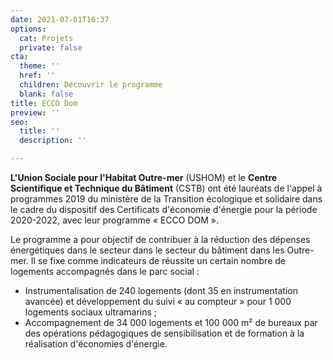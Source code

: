 ```yaml
---
date: 2021-07-01T16:37
options:
  cat: Projets
  private: false
cta:
  theme: ''
  href: ''
  children: Découvrir le programme
  blank: false
title: ECCO Dom
preview: ''
seo:
  title: ''
  description: ''

---
```

**L'Union Sociale pour l'Habitat Outre-mer** (USHOM) et le **Centre Scientifique et Technique du Bâtiment** (CSTB) ont été lauréats de l'appel à programmes 2019 du ministère de la Transition écologique et solidaire dans le cadre du dispositif des Certificats d'économie d'énergie pour la période 2020-2022, avec leur programme « ECCO DOM ».

Le programme a pour objectif de contribuer à la réduction des dépenses énergétiques dans le secteur dans le secteur du bâtiment dans les Outre-mer. Il se fixe comme indicateurs de réussite un certain nombre de logements accompagnés dans le parc social : 

* Instrumentalisation de 240 logements (dont 35 en instrumentation avancée) et développement du suivi « au compteur » pour 1 000 logements sociaux ultramarins ;
* Accompagnement de 34 000 logements et 100 000 m² de bureaux par des opérations pédagogiques de sensibilisation et de formation à la réalisation d'économies d'énergie.